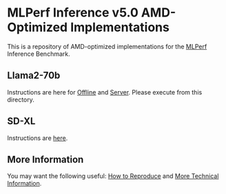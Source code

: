 # MLPerf Inference v5.0 AMD-Optimized Implementations
This is a repository of AMD-optimized implementations for the [MLPerf](https://mlcommons.org/en/) Inference Benchmark.

## Llama2-70b 
Instructions are here for [Offline](AMD/measurements/8xMI325X_2xEPYC_9575F/llama2-70b-99.9/Offline/README.md) and [Server](AMD/measurements/8xMI325X_2xEPYC_9575F/llama2-70b-99.9/Offline/README.md). Please execute from this directory.

## SD-XL
Instructions are [here](AMD/code/stable-diffusion-xl).

## More Information
You may want the following useful: [How to Reproduce](https://rocm.blogs.amd.com/artificial-intelligence/reproducing-amd-mlperf-inference-submission/README.html) and [More Technical Information](https://rocm.blogs.amd.com/artificial-intelligence/mi325x-accelerates-mlperf-inference/README.html). 
